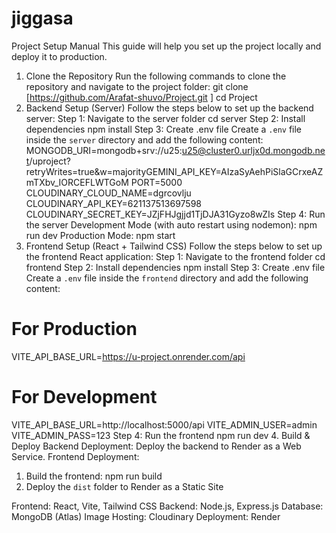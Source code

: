 # jiggasa
Project Setup Manual
This guide will help you set up the project locally and deploy it to production.
1. Clone the Repository
Run the following commands to clone the repository and navigate to the project folder:
git clone [https://github.com/Arafat-shuvo/Project.git ]
cd Project
2. Backend Setup (Server)
Follow the steps below to set up the backend server:
Step 1: Navigate to the server folder
cd server
Step 2: Install dependencies
npm install
Step 3: Create .env file
Create a `.env` file inside the `server` directory and add the following content:
MONGODB_URI=mongodb+srv://u25:u25@cluster0.urljx0d.mongodb.net/uproject?retryWrites=true&w=majorityGEMINI_API_KEY=AIzaSyAehPiSlaGCrxeAZmTXbv_IORCEFLWTGoM
PORT=5000
CLOUDINARY_CLOUD_NAME=dgrcovlju
CLOUDINARY_API_KEY=621137513697598
CLOUDINARY_SECRET_KEY=JZjFHJgjjd1TjDJA31Gyzo8wZIs
Step 4: Run the server
Development Mode (with auto restart using nodemon):
npm run dev
Production Mode:
npm start
3. Frontend Setup (React + Tailwind CSS)
Follow the steps below to set up the frontend React application:
Step 1: Navigate to the frontend folder
cd frontend
Step 2: Install dependencies
npm install
Step 3: Create .env file
Create a `.env` file inside the `frontend` directory and add the following content:
# For Production
VITE_API_BASE_URL=https://u-project.onrender.com/api
# For Development
VITE_API_BASE_URL=http://localhost:5000/api
VITE_ADMIN_USER=admin
VITE_ADMIN_PASS=123
Step 4: Run the frontend
npm run dev
4. Build & Deploy
Backend Deployment: Deploy the backend to Render as a Web Service.
Frontend Deployment:
1. Build the frontend:
 npm run build
2. Deploy the `dist` folder to Render as a Static Site




Frontend: React, Vite, Tailwind CSS
Backend: Node.js, Express.js
Database: MongoDB (Atlas)
Image Hosting: Cloudinary
Deployment: Render
